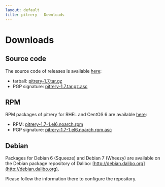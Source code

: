 ```yaml
---
layout: default
title: pitrery - Downloads
---
```


Downloads
=========

Source code
-----------

The source code of releases is available [here](https://dl.dalibo.com/public/pitrery/):

* tarball: [pitrery-1.7.tar.gz](https://dl.dalibo.com/public/pitrery/pitrery-1.7.tar.gz)
* PGP signature: [pitrery-1.7.tar.gz.asc](https://dl.dalibo.com/public/pitrery/pitrery-1.7.tar.gz.asc)

RPM
---

RPM packages of pitrery for RHEL and CentOS 6 are available [here](https://dl.dalibo.com/public/pitrery/rpms/):

* RPM: [pitrery-1.7-1.el6.noarch.rpm](https://dl.dalibo.com/public/pitrery/rpms/pitrery-1.7-1.el6.noarch.rpm)
* PGP signature: [pitrery-1.7-1.el6.noarch.rpm.asc](https://dl.dalibo.com/public/pitrery/rpms/pitrery-1.7-1.el6.noarch.rpm.asc)

Debian
------

Packages for Debian 6 (Squeeze) and Debian 7 (Wheezy) are available on the Debian package repository of Dalibo: [http://debian.dalibo.org](http://debian.dalibo.org).

Please follow the information there to configure the repository.
